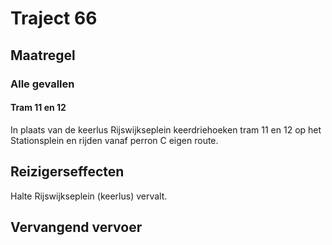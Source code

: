 # Traject 66
## Maatregel
### Alle gevallen

#### Tram 11 en 12
In plaats van de keerlus Rijswijkseplein keerdriehoeken tram 11 en 12 op het Stationsplein en rijden vanaf perron C eigen route.

## Reizigerseffecten
Halte Rijswijkseplein (keerlus) vervalt.

## Vervangend vervoer


